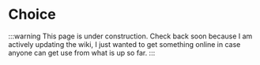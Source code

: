 # Choice

:::warning
This page is under construction. Check back soon because I am actively updating the wiki, I just wanted to get something online in case anyone can get use from what is up so far.
:::

